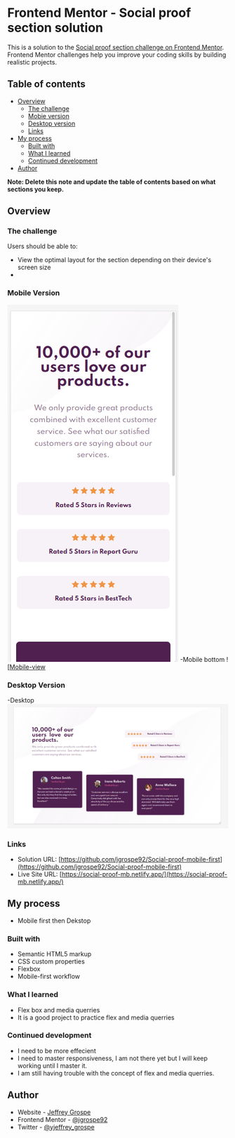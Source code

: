 # Frontend Mentor - Social proof section solution

This is a solution to the [Social proof section challenge on Frontend Mentor](https://www.frontendmentor.io/challenges/social-proof-section-6e0qTv_bA). Frontend Mentor challenges help you improve your coding skills by building realistic projects. 

## Table of contents

- [Overview](#overview)
  - [The challenge](#the-challenge)
  - [Mobie version](#screenshot)
  - [Desktop version](#screenshot)
  - [Links](#links)
- [My process](#my-process)
  - [Built with](#built-with)
  - [What I learned](#what-i-learned)
  - [Continued development](#continued-development)
- [Author](#author)

**Note: Delete this note and update the table of contents based on what sections you keep.**

## Overview

### The challenge

Users should be able to:

- View the optimal layout for the section depending on their device's screen size
- 

### Mobile Version
![Mobile-view](./images/mobilefirstTopView.png)
-Mobile bottom
![[Mobile-view](./images/mobileBottomView.png)

### Desktop Version
-Desktop
![Mobile-view](./images/dekstop.png)


### Links

- Solution URL: [https://github.com/jgrospe92/Social-proof-mobile-first](https://github.com/jgrospe92/Social-proof-mobile-first)
- Live Site URL: [https://social-proof-mb.netlify.app/](https://social-proof-mb.netlify.app/)

## My process
- Mobile first then Dekstop

### Built with

- Semantic HTML5 markup
- CSS custom properties
- Flexbox
- Mobile-first workflow

### What I learned

- Flex box and media querries
- It is a good project to practice flex and media querries

### Continued development

- I need to be more effecient
- I need to master responsiveness, I am not there yet but I will keep working until I master it.
- I am still having trouble with the concept of flex and media querries.

## Author

- Website - [Jeffrey Grospe ](https://github.com/jgrospe92)
- Frontend Mentor - [@jgrospe92](https://www.frontendmentor.io/profile/jgrospe92)
- Twitter - [@yjeffrey_grospe](https://twitter.com/jeffrey_grospe)

